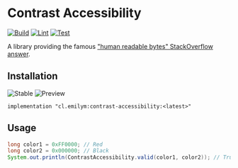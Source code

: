 # Contrast Accessibility
[![Build](https://github.com/BenMMcLean/contrast-accessibility/actions/workflows/build.yml/badge.svg)](https://github.com/BenMMcLean/contrast-accessibility/actions/workflows/build.yml)
[![Lint](https://github.com/BenMMcLean/contrast-accessibility/actions/workflows/lint.yml/badge.svg)](https://github.com/BenMMcLean/contrast-accessibility/actions/workflows/lint.yml)
[![Test](https://github.com/BenMMcLean/contrast-accessibility/actions/workflows/test.yml/badge.svg)](https://github.com/BenMMcLean/contrast-accessibility/actions/workflows/test.yml)

A library providing the famous ["human readable bytes" StackOverflow answer](https://stackoverflow.com/questions/3758606/how-can-i-convert-byte-size-into-a-human-readable-format-in-java).

## Installation
![Stable](https://img.shields.io/github/v/release/BenMMcLean/contrast-accessibility?label=Stable)
![Preview](https://img.shields.io/github/v/release/BenMMcLean/contrast-accessibility?label=Preview&include_prereleases)

```
implementation "cl.emilym:contrast-accessibility:<latest>"
```

## Usage
```java
long color1 = 0xFF0000; // Red
long color2 = 0x000000; // Black
System.out.println(ContrastAccessibility.valid(color1, color2)); // True
```